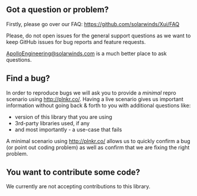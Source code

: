 ## Got a question or problem?

Firstly, please go over our FAQ: https://github.com/solarwinds/Xui/FAQ

Please, do not open issues for the general support questions as we want to keep GitHub issues for bug reports and feature requests.

ApolloEngineering@solarwinds.com is a much better place to ask questions.

## Find a bug?

In order to reproduce bugs we will ask you to provide a _minimal_ repro scenario using http://plnkr.co/. Having a live scenario gives us important information without going back & forth to you with additional questions like:
* version of this library that you are using
* 3rd-party libraries used, if any
* and most importantly - a use-case that fails

A minimal scenario using http://plnkr.co/ allows us to quickly confirm a bug (or point out coding problem) as well as confirm that we are fixing the right problem.

## You want to contribute some code?

We currently are not accepting contributions to this library.
